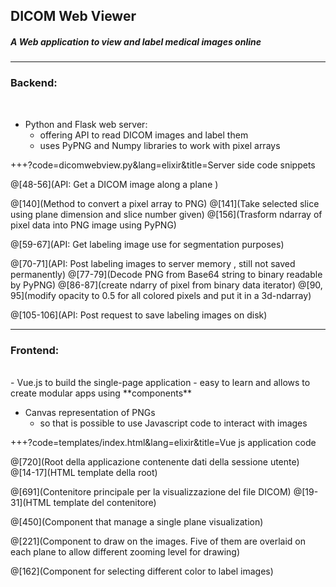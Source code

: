 
## DICOM Web Viewer

##### A Web application to view and label medical images online 

---
### Backend:

<br> 

- Python and Flask web server:
    - offering API to read DICOM images and label them
    - uses PyPNG and Numpy libraries to work with pixel arrays
    
+++?code=dicomwebview.py&lang=elixir&title=Server side code snippets

@[48-56](API: Get a DICOM image along a plane )

@[140](Method to convert a pixel array to PNG)
@[141](Take selected slice using plane dimension and slice number given)
@[156](Trasform ndarray of pixel data into PNG image using PyPNG)

@[59-67](API: Get labeling image use for segmentation purposes)

@[70-71](API: Post labeling images to server memory , still not saved permanently)
@[77-79](Decode PNG from Base64 string to binary readable by PyPNG)
@[86-87](create ndarry of pixel from binary data iterator)
@[90, 95](modify opacity to 0.5 for all colored pixels and put it in a 3d-ndarray)

@[105-106](API: Post request to save labeling images on disk)

---
### Frontend:
<br>
- Vue.js to build the single-page application
    - easy to learn and allows to create modular apps using **components**  

- Canvas representation of PNGs
    - so that is possible to use Javascript code to interact with images  

+++?code=templates/index.html&lang=elixir&title=Vue js application code

@[720](Root della applicazione contenente dati della sessione utente)
@[14-17](HTML template della root)

@[691](Contenitore principale per la visualizzazione del file DICOM)
@[19-31](HTML template del contenitore)

@[450](Component that manage a single plane visualization)

@[221](Component to draw on the images. Five of them are overlaid on each plane to allow different zooming level for drawing)

@[162](Component for selecting different color to label images)